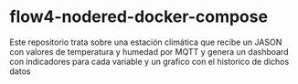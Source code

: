 # flow4-nodered-docker-compose
Este repositorio trata sobre una estación climática que recibe un JASON con valores de temperatura y humedad por MQTT y genera un dashboard con indicadores para cada variable y un grafico con el historico de dichos datos
